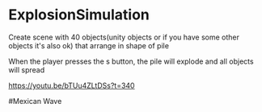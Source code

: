 # ExplosionSimulation

Create scene with 40 objects(unity objects or if you have some other objects it's also ok) that arrange in shape of pile 

When the player presses the s button, the pile will explode and all objects will spread

https://youtu.be/bTUu4ZLtDSs?t=340


#Mexican Wave 
